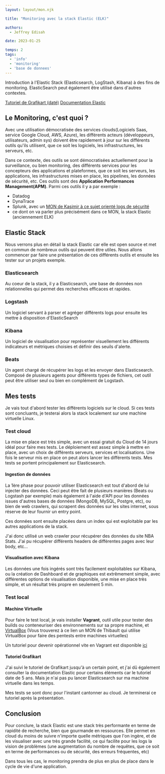 ```yaml
---
layout: layout/mon.njk

title: "Monitoring avec la stack Elastic (ELK)"

authors:
  - Jeffrey Edisah

date: 2023-01-25

temps: 2
tags:
  - 'info'
  - 'monitoring'
  - 'base de donnees'
---
```


<!-- début résumé -->

Introduction à l'Elastic Stack (Elasticsearch, LogStash, Kibana) à des fins de monitoring. ElasticSearch peut également être utilisé dans d'autres contextes.

<!-- fin résumé -->

[Tutoriel de Grafikart (daté)](https://grafikart.fr/tutoriels/elastic-stack-elk-980)
[Documentation Elastic](https://www.elastic.co/guide/index.html#viewall)

## Le Monitoring, c'est quoi ?

Avec une utilisation démocratisée des services clouds(Logiciels Saas, service Google Cloud, AWS, Azure), les différents acteurs (développeurs, utilisateurs, admin sys) doivent être rapidement à jour sur les différents outils qu'ils utilisent, que ce soit les logiciels, les infrastructures, les serveurs, etc.

Dans ce contexte, des outils se sont démocratisées actuellement pour la surveillance, ou bien monitoring, des différents services pour les concepteurs des applications et plateformes, que ce soit les serveurs, les applications, les infrastructures mises en place, les pipelines, les données de sécurité, etc. Ces outils sont des **Application Performances Management(APM)**. Parmi ces outils il y a par exemple :

- Datadog
- DynaTrace
- Splunk, avec un [MON de Kasimir à ce sujet orienté logs de sécurité](../../../KR/MON2-1/)
- ce dont on va parler plus précisément dans ce MON, la stack Elastic (anciennement ELK)


## Elastic Stack

Nous verrons plus en détail la stack Elastic car elle est open source et met en commun de nombreux outils qui peuvent être utiles. Nous allons commencer par faire une présentation de ces différents outils et ensuite les tester sur un projets exemple.

### Elasticsearch

Au coeur de la stack, il y a Elasticsearch, une base de données non relationnelles qui permet des recherches efficaces et rapides.

### Logstash

Un logiciel servant à parser et agréger différents logs pour ensuite les mettre à disposition d'ElasticSearch

### Kibana

Un logiciel de visualisation pour représenter visuellement les différents indicateurs et métriques choisies et définir des seuils d'alerte.

### Beats

Un agent chargé de récupérer les logs et les envoyer dans Elasticsearch. Composé de plusieurs agents pour différents types de fichiers, cet outil peut être utiliser seul ou bien en complément de Logstash.

## Mes tests

Je vais tout d'abord tester les différents logiciels sur le cloud. Si ces tests sont concluants, je testerai alors la stack localement sur une machine virtuelle Linux.

### Test cloud

La mise en place est très simple, avec un essai gratuit du Cloud de 14 jours idéal pour faire mes tests. Le déploiement est assez simple à mettre en place, avec un choix de différents serveurs, services et localisations. Une fois le serveur mis en place on peut alors lancer les différents tests. Mes tests se portent principalement sur Elasticsearch.

#### Ingestion de données

La 1ère phase pour pouvoir utiliser Elasticsearch est tout d'abord de lui injecter des données. Ceci peut être fait de plusieurs manières (Beats ou Logstash par exemple) mais également à l'aide d'API pour les données issues d'autres bases de données (MongoDB, MySQL, Postgre, etc), ou bien de web crawlers, qui scrapent des données sur les sites internet, sous réserve de leur fournir un entry point. 

Ces données sont ensuite placées dans un index qui est exploitable par les autres applications de la stack.

J'ai donc utilisé un web crawler pour récupérer des données du site NBA Stats. J'ai pu récupérer différents headers de différentes pages avec leur body, etc...

#### Visualisation avec Kibana

Les données une fois ingérés sont très facilement exploitables sur Kibana, ou la création de Dashboard et de graphiques est extrêmement simple, avec différentes options de visualisation disponible, une mise en place très simple, et un résultat très propre en seulement 5 min.



### Test local

#### Machine Virtuelle

Pour faire le test local, je vais installer **Vagrant**, outil utile pour tester des builds ou conteneuriser des environnements sur sa propre machine, et [VirtualBox](../../../TA/pentest/) (Vous trouverez à ce lien un MON de Thibault qui utilise VirtualBox pour faire des pentests entre machines virtuelles)

Un tutoriel pour devenir opérationnel vite en Vagrant est disponible [ici](https://developer.hashicorp.com/vagrant/tutorials/getting-started)

#### Tutoriel Grafikart

J'ai suivi le tutoriel de Grafikart jusqu'à un certain point, et j'ai dû également consulter la documentation Elastic pour certains éléments car le tutoriel date de 5 ans. Mais je n'ai pas pu lancer Elasticsearch sur ma machine virtuelle dans les temps.

Mes tests se sont donc pour l'instant cantonner au cloud. Je terminerai ce tutoriel après la présentation.

## Conclusion

Pour conclure, la stack Elastic est une stack très performante en terme de rapidité de recherche, bien que gourmande en ressources. Elle permet en cloud du moins de suivre n'importe quelle métriques que l'on ingère, et de les visualiser avec une très grande facilité, ce qui facilite pour les logs la vision de problèmes (une augmentation du nombre de requêtes, que ce soit en terme de performances ou de sécurité, des erreurs fréquentes, etc)

Dans tous les cas, le monitoring prendra de plus en plus de place dans le cycle de vie d'une application.
